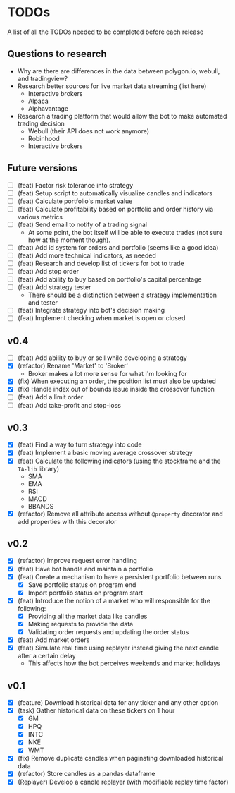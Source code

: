 # TODOs
A list of all the TODOs needed to be completed before each release

## Questions to research
- Why are there are differences in the data between polygon.io, webull, and tradingview?
- Research better sources for live market data streaming (list here)
    - Interactive brokers
    - Alpaca
    - Alphavantage
- Research a trading platform that would allow the bot to make automated trading decision
    - Webull (their API does not work anymore)
    - Robinhood
    - Interactive brokers

## Future versions
- [ ] (feat) Factor risk tolerance into strategy
- [ ] (feat) Setup script to automatically visualize candles and indicators
- [ ] (feat) Calculate portfolio's market value
- [ ] (feat) Calculate profitability based on portfolio and order history via various metrics
- [ ] (feat) Send email to notify of a trading signal
    - At some point, the bot itself will be able to execute trades (not sure how at the moment though).
- [ ] (feat) Add id system for orders and portfolio (seems like a good idea)
- [ ] (feat) Add more technical indicators, as needed
- [ ] (feat) Research and develop list of tickers for bot to trade
- [ ] (feat) Add stop order
- [ ] (feat) Add ability to buy based on portfolio's capital percentage
- [ ] (feat) Add strategy tester
    - There should be a distinction between a strategy implementation and tester
- [ ] (feat) Integrate strategy into bot's decision making
- [ ] (feat) Implement checking when market is open or closed

## v0.4
- [ ] (feat) Add ability to buy or sell while developing a strategy
- [x] (refactor) Rename 'Market' to 'Broker'
    - Broker makes a lot more sense for what I'm looking for
- [x] (fix) When executing an order, the position list must also be updated
- [x] (fix) Handle index out of bounds issue inside the crossover function
- [ ] (feat) Add a limit order
- [ ] (feat) Add take-profit and stop-loss

## v0.3
- [x] (feat) Find a way to turn strategy into code
- [x] (feat) Implement a basic moving average crossover strategy
- [x] (feat) Calculate the following indicators (using the stockframe and the `TA-lib` library)
    - SMA
    - EMA
    - RSI
    - MACD
    - BBANDS
- [x] (refactor) Remove all attribute access without `@property` decorator and add properties with this decorator

## v0.2
- [x] (refactor) Improve request error handling
- [x] (feat) Have bot handle and maintain a portfolio
- [x] (feat) Create a mechanism to have a persistent portfolio between runs
    - [x] Save portfolio status on program end
    - [x] Import portfolio status on program start
- [x] (feat) Introduce the notion of a market who will responsible for the following:
    - [x] Providing all the market data like candles
    - [x] Making requests to provide the data
    - [x] Validating order requests and updating the order status
- [x] (feat) Add market orders
- [x] (feat) Simulate real time using replayer instead giving the next candle after a certain delay
    - This affects how the bot perceives weekends and market holidays

## v0.1
- [x] (feature) Download historical data for any ticker and any other option
- [x] (task) Gather historical data on these tickers on 1 hour
    - [x] GM
    - [x] HPQ
    - [x] INTC
    - [x] NKE
    - [x] WMT
- [x] (fix) Remove duplicate candles when paginating downloaded historical data
- [x] (refactor) Store candles as a pandas dataframe
- [x] (Replayer) Develop a candle replayer (with modifiable replay time factor)
